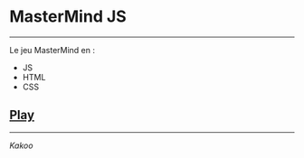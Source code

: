 # MasterMind JS
___

Le jeu MasterMind en :
- JS
- HTML
- CSS

## [Play](https://Kakoo28.github.io/MasterMind-JS/)

___

*Kakoo*
